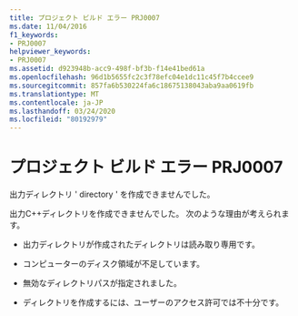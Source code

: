 ```yaml
---
title: プロジェクト ビルド エラー PRJ0007
ms.date: 11/04/2016
f1_keywords:
- PRJ0007
helpviewer_keywords:
- PRJ0007
ms.assetid: d923948b-acc9-498f-bf3b-f14e41bed61a
ms.openlocfilehash: 96d1b5655fc2c3f78efc04e1dc11c45f7b4ccee9
ms.sourcegitcommit: 857fa6b530224fa6c18675138043aba9aa0619fb
ms.translationtype: MT
ms.contentlocale: ja-JP
ms.lasthandoff: 03/24/2020
ms.locfileid: "80192979"
---
```

# <a name="project-build-error-prj0007"></a>プロジェクト ビルド エラー PRJ0007

出力ディレクトリ ' directory ' を作成できませんでした。

出力C++ディレクトリを作成できませんでした。 次のような理由が考えられます。

- 出力ディレクトリが作成されたディレクトリは読み取り専用です。

- コンピューターのディスク領域が不足しています。

- 無効なディレクトリパスが指定されました。

- ディレクトリを作成するには、ユーザーのアクセス許可では不十分です。
